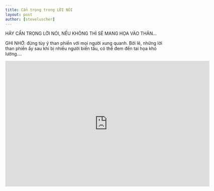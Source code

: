 ```yaml
---
title: Cẩn trọng trong LỜI NÓI
layout: post
author: [steveluscher]
---
```


HÃY CẨN TRỌNG LỜI NÓI, NẾU KHÔNG THÌ SẼ MANG HỌA VÀO THÂN...

GHI NHỚ: đừng tùy ý than phiền với mọi người xung quanh. Bởi lẽ, những lời than phiền ấy sau khi bị nhiều người biến tấu, có thể đem đến tai họa khó lường....


<iframe src="https://www.facebook.com/plugins/video.php?href=https%3A%2F%2Fwww.facebook.com%2Ftamthanhtinh.myeva%2Fvideos%2F480655908935795%2F&show_text=0&width=476" width="650" height="400" style="border:none;overflow:hidden" scrolling="no" frameborder="0" allowTransparency="true" allowFullScreen="true"></iframe>